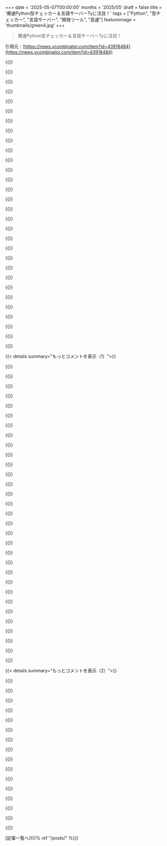 +++
date = '2025-05-07T00:00:00'
months = '2025/05'
draft = false
title = '爆速Python型チェッカー＆言語サーバーTyに注目！'
tags = ["Python", "型チェッカー", "言語サーバー", "開発ツール", "高速"]
featureimage = 'thumbnails/green4.jpg'
+++

> 爆速Python型チェッカー＆言語サーバーTyに注目！

引用元：[https://news.ycombinator.com/item?id=43918484](https://news.ycombinator.com/item?id=43918484)




{{<matomeQuote body="👋Astralの者です😊<br>どうやら幅広い発表のために準備している、あまり秘密じゃないリポジトリを見つけたみたいですね🙂これはプレアルファ版のソフトウェアであることに注意してください。現在のバージョンは0.0.0a6で、これまでのリリースはすべてリリースプロセスを検証するためのものです。皆さんにこれを使ってもらうのは楽しみですが、実運用可能になるまでにはまだたくさんの作業が残っているという期待値を設定したいです。<br>近いうちにもっとニュースにご期待ください！<br>（... Astralで働いています）" userName="zanie" createdAt="2025/05/07 18:55:04" color="#45d325">}}




{{<matomeQuote body="Pythonが実運用アプリを作る言語として私の目にかなう（今は断じて違うけど）可能性が、一般的なPythonパッケージのエコシステム全体で型チェッカーが機能するようになれば、かもしれないね。<br>例えば、最近私が苦労して分かったように、SQLAlchemyはpyrightをあらゆる形で壊すんだ。Prismaみたいな他の”動的な”ORMが型とどう連携するかと比べると、まさに惨事で、それを使うアプリの型チェックはほとんど無意味になる。<br>TyはSQLAlchemyとうまくいくの？" userName="davedx" createdAt="2025/05/08 05:16:19" color="#38d3d3">}}




{{<matomeQuote body="もし言えるならだけど、型付けできないライブラリ（stubsでは表現できない型、例えばDjango、PEP-681前のdataclasses、pytest fixturesなど）でも型チェックが機能するように、プラグインや拡張機能の実装について何か考えはある？" userName="12_throw_away" createdAt="2025/05/07 19:31:39" color="#38d3d3">}}




{{<matomeQuote body="今のところプラグインアーキテクチャの予定はないよ。現在のtyping specでは型付けが簡単ではない（または不可能）な人気のライブラリやコードパターンがあることは認識している。Tyだけでなく他の型チェッカーも恩恵を受けられるようにtyping specの変更を推進したり、人気ライブラリの回避策をTy自体に直接実装したりする方がより有用だと感じてる。そうすればライブラリ作者が特定のプラグインをインストールするようダウンストリームの利用者に頼る必要がなくなる。<br>（また、プラグインを効果的にサポートするのは、Tyみたいな型チェッカーではruffみたいなリンターよりも難しいんだ。なぜなら非自明なユースケースは、我々が型を表現する方法や型推論を実装する方法に深い変更を要求する可能性が高いから。それはいくつかのシンプルなフック拡張ポイントには向いていないことなんだ。）" userName="dcreager" createdAt="2025/05/07 20:38:32" color="#ff33a1">}}




{{<matomeQuote body="プレアルファ版ソフトウェアなのに、私のプロジェクトでは素晴らしい動きだよ。ちゃんと型アノテーションしたつもりだったけど、Tyからたくさんのフィードバックをもらった。すごい仕事だ、リリースが待ちきれないね。" userName="BewareTheYiga" createdAt="2025/05/07 19:52:28" color="#38d3d3">}}




{{<matomeQuote body="specの改善とかは素晴らしいけど、100％正直に言うと、ユーザーとしては自分のニーズに合わせられる型チェッカーの方がいいな。言ってたように、Pythonみたいな動的言語のコードパターンの中には、カスタムコードなしでは型チェックが難しいか不可能ものがある。型チェッカーはかつてないほど人気になってて、これは暗黙的にこういうコードパターンが推奨されなくなることを意味する。一方で、Pythonのダイナミズムは言語の核だと思う。他方で、型チェッカーなしで共同作業するソフトウェアは絶対書きたくない。だから、型チェッカーの恩恵を受けるために、たまにそれを喜ばせるために悪いコードを書かざるを得ないんだ。<br>uvとruffがどれだけ早く普及したか考えると、あなたのプロジェクトがどれだけ影響力を持つかきっと分かってると思う。プラグインサポートが難しいのは理解してる。でも、人気ライブラリのサポートを検討するなら、IMHO、サードパーティの作者も利用できるように、ある程度汎用的な方法で実装の実現可能性を評価してくれるとコミュニティにとって本当に有益だと思う。<br>いずれにしても、素晴らしい全ての仕事に感謝します。" userName="tyrion" createdAt="2025/05/07 22:24:56" color="#ff5733">}}




{{<matomeQuote body="これはPythonの型付けシステムの弱点で、個々の型チェッカーの問題とは限らないよ。Pyrightは標準化されたものだけを実装する方針で、Pythonの型システムはそこら辺の実世界のPythonコードのほとんどにアノテーションするには単純に不十分なんだ。もう何年も経つのに、kwargsのちゃんとした型付けみたいな基本的なこともまだサポートされてない。<br>Tyがもし反抗してPythonの型標準を無視すると決めればこれを解決できるかもしれない（正直、それはありがたいけど）、でももし賢明なアプローチを取って標準に従うなら、何も変わらないだろうね。" userName="reubenmorais" createdAt="2025/05/08 07:16:26" color="#ff33a1">}}




{{<matomeQuote body="Instagramはプロダクションでの実用性について言いたいことがあるかもね。" userName="Spivak" createdAt="2025/05/08 08:58:16" color="">}}




{{<matomeQuote body="俺の経験だと、これほぼ無理なんだよね。解決策はtyping導入後に書かれた新しいパッケージだよ。SQLAlchemyはわかんないけど、pandasみたいなライブラリだとどうやるのか想像つかないし、だからみんな積極的にモダンで型付きの代替に置き換えてるんだ。" userName="jakewins" createdAt="2025/05/08 05:22:10" color="">}}




{{<matomeQuote body="以前Pyrightでチェックしたことあった？" userName="IshKebab" createdAt="2025/05/07 20:01:27" color="">}}




{{<matomeQuote body="そういう発言する前に、Instagramがどんだけ無駄な予算使ってサーバー増設したり、CやC++、Goとかにコード書き換えたり、色んな小細工したのかまず調べるべきじゃない？<br>https://stackshare.io/instagram/instagram" userName="pjmlp" createdAt="2025/05/08 09:22:59" color="#45d325">}}




{{<matomeQuote body="すごいね！興味あるんだけど、Pythonの基本的なASTオブジェクトを決定するのに使ってる”single source of truth”は何なの？Pythonが提供する仕様に基づいてるの？それってどんな感じ？それともRustでPython言語を”recode”して、Rustの機能でPythonファイルをパースしてるの？どうやってるにしても、これマジで面白いプロジェクトだし、みんながやってくれてて本当に嬉しいよ！" userName="digdugdirk" createdAt="2025/05/07 19:36:20" color="#ff33a1">}}




{{<matomeQuote body="SQLAlchemyのドキュメント、特に「Unified Tutorial」に時間かけるとすごく分かりやすくなるよ[0]。手っ取り早い答えだけ欲しがるのは非効率的。書きたいSQLがあればSQLAlchemyのクエリ言語で書けばいい。ORMはドメインロジック向けで、”複雑なクエリ”には普通使わない。ORMに縛られすぎず適切に使うのが大事。<br>https://docs.sqlalchemy.org/en/20/tutorial/index.html" userName="globular-toast" createdAt="2025/05/08 08:26:25" color="#38d3d3">}}




{{<matomeQuote body="ハハ。職場でsync SQLAlchemyからasyncに書き換えたんだけど、API全然違うんだよね。これ型チェックしたいなら別のORM使って最初からやり直しか？Pythonの動的な性質のおかげで開発マジで早くなるの好きだわ！Move fast, break things！" userName="davedx" createdAt="2025/05/08 06:18:37" color="#ff33a1">}}




{{<matomeQuote body="動的な性質が必ずしも開発を早くするって意見には同意しないな。CやJavaと比べるならそうだけど、Typescriptと比べたら違うよ。ちゃんとした型システムとそれを使える良いエディタ（と最近のAIアシスタント）があれば、プロトタイピングは実際にもっと速く、しかも安定させられるんだ。" userName="mapcars" createdAt="2025/05/08 09:32:30" color="#ff5733">}}




{{<matomeQuote body="＞ Pre-alphaは.devリリースの方がずっといい。<br>いや、彼らはsemantic versioningを使ってpre-alphaリリースを示してるから正しいんだよ。<br>https://github.com/astral-sh/ty/releases<br>https://semver.org/" userName="usr9012809" createdAt="2025/05/07 21:59:08" color="#785bff">}}




{{<matomeQuote body="Pythonコード、昔JavaScriptがJSDocで型付けされてた頃みたい．「何でも大体通る」感じで、Expressみたいにドキュメント見ないと設定不明．<br>kwargsを型付けパラメータじゃなく使う慣習が嫌い．ドキュメントコメントも無いライブラリが多く、ドキュメント調べるか内部を漁るしか理解できない．「foo：使うfoo」みたいなドキュメントも．マジ情けない．" userName="9dev" createdAt="2025/05/08 09:40:45" color="#ff5c5c">}}




{{<matomeQuote body="他に共有できるリンクある？<br>stackshareのURL、何も関連情報載ってないんだけど．" userName="Nab443" createdAt="2025/05/08 11:13:30" color="">}}




{{<matomeQuote body="これって、Tyがruffとは別のバイナリでリリースされるってことなのかな？ 個人的には、ruffの中にあった方が、依存関係が一致してうまく動くのが保証されててずっと良い気がするんだ．まぁ、型チェッカーはファイルを変更しないから、フォーマットやリンティングと違って、そんなに大きな問題じゃないのかもね．" userName="theLiminator" createdAt="2025/05/07 18:59:18" color="">}}




{{<matomeQuote body="ちょっと聞きたいんだけど、他の言語で型システムプラグインの経験があって、それをPythonの何かの参考にしたいって思う？<br>僕はそういう経験無くて（マクロは別）、みんなが型システムプラグインを求める時、これって僕が知らない標準機能なのかなっていつも気になるんだ．" userName="jez" createdAt="2025/05/08 01:46:03" color="">}}




{{<matomeQuote body="＞properly typing kwargs is still not supported．<br>kwargsの型付けはTypedDictでしばらく前からやってるけど、問題ないよ．何ができないの？" userName="Spivak" createdAt="2025/05/08 08:55:54" color="">}}




{{<matomeQuote body="CPythonにはASDLで定義された正式な文法があるよ．<br>tyはruffと同じASTとパーサーを使ってて、ASDLは直接使ってないのは、内部で一部の構文ノードを違うように保持してるから．<br>パーサーはRustで手書き．ASTも手書きだったけど、今は宣言的な文法から自動生成する方向だよ．<br>詳細はruffリポジトリを見てね．" userName="dcreager" createdAt="2025/05/07 19:41:50" color="#38d3d3">}}




{{<matomeQuote body="Pythonは普通のsemver使ってないんだよ：<br>https://peps.python.org/pep-0440/" userName="kstrauser" createdAt="2025/05/07 22:03:13" color="">}}




{{<matomeQuote body="これって6回目のアルファ版なんだね。まだ安定版は出てないんだ。それ以前の6番目のアルファ版だってことか。あれ、なんか見落としてるかな？" userName="fastball" createdAt="2025/05/08 07:03:52" color="">}}




{{<matomeQuote body="pypiで持ってた”ty”ってプロジェクト名を、1週間くらい前にAstralにあげちゃったんだ。数年前にジョークで使おうと思ってたんだけど、2文字の名前としてはこっちの方が断然いい使い方だね。彼らが感謝の気持ちとしてPSFに寄付してくれることになったよ。" userName="ngoldbaum" createdAt="2025/05/07 20:10:23" color="#ff33a1">}}




{{<matomeQuote body="beanie babiesに関することか、”thank you”をもじった何かだったか。結局どっちにするか決められなくて、そのうち忘れちゃったんだよね。" userName="ngoldbaum" createdAt="2025/05/08 14:46:57" color="">}}




{{<matomeQuote body="こういう型チェッカーが速いのって、だいたい実際のPythonコードのクレイジーで豊かな現実をサポートしないことで実現してるんだよね。<br>職場でmypyを使い続けてる理由は、Djangoのクレイジーなランタイム生成されたメソッドをちゃんと型チェックできる唯一の型チェッカーだからなんだ。<br>もっと多くのPythonツールが、「世の中にあるものが言語だ」っていうTSみたいなアプローチを取ってくれたらいいのに、「使うべきだと思う構造だけ型チェックします」ってんじゃなくてさ。" userName="aleksanb" createdAt="2025/05/07 18:42:04" color="#45d325">}}




{{<matomeQuote body="＞ 高速化は現実のPythonコードに対応しないからだよ。<br>それか、この場合はRustで書いてるからだよ。mypyはPython製で、みんなCPU処理でのPythonの遅さ忘れすぎじゃない？DBやネットワークI/Oなら関係ないけど、パースとかだとRust/C/Goが段違いに速い。<br>uvやruffはマジ良かった。tyはまだバグあるけど、Astralならクレイジーな現実のPythonに対応してくれるって信じてるよ。" userName="mjr00" createdAt="2025/05/07 18:50:04" color="#38d3d3">}}




{{<matomeQuote body="mypyとかをかばうとね、Typescriptは僕らの時代の最高の頭脳たちが十年以上かけて、あらゆる変なJavascriptファイルに見つかるありとあらゆる形式をちゃんと型付けしようと頑張ったんだ。Microsoftはすごい開発者チームに資金を出して、想像できるあらゆるエッジケースを叩き潰させてきた。他のPythonチェッカーは、TSが持ってたリソースには全く太刀打ちできないよ。" userName="johnfn" createdAt="2025/05/07 18:54:07" color="">}}




{{<matomeQuote body="＞`datetime.UTC` が存在しないって言ってるけど<br>これはわかってる問題なんだ。今は Ty がサポートしてる古いPythonバージョンをデフォルトにしてるんだけど、`datetime.UTC` は本当にPython 3.11にならないと存在しないんだよ！<br>今後、デフォルトを”最新のサポートしてるPythonバージョン”に変えるつもりだけど、別の場所でも言ったように、Ty はまだすごく初期段階で、こういう種類の不具合をまだ調整してる最中なんだ。" userName="dcreager" createdAt="2025/05/07 19:00:18" color="#ff33a1">}}




{{< details summary="もっとコメントを表示（1）">}}

{{<matomeQuote body="Pythonの場合、もっと状況は悪いんだ。<br>TSはJSにトランスパイルできて、JSファイルと型アノテーションファイルに分けることもできるけど、それ自体が型チェックありきでホリスティックなアプローチに基づいて開発された独自の言語なんだ。<br>でもPythonは全然違う。Pythonの型はアノテーションとして何年も後から言語に追加されたけど、全体を見てじゃなくて、単に基本的なサポートを追加しただけで、その後何年もかけて（しかも必ずしも一貫性なく）少しずつ拡張されてきたんだ。<br>さらに、このアノテーションは型チェックだけに限定されてないから、型チェッカーを混乱させることがある（Annotatedはすごく助かるけど、長ったらしくて、いつか Annoted みたいな短い構文ができないかな？ 型に @ を付けるとかで）。<br>基本的に、型アノテーション機能が最初に意図されたものと今の状態はかなり違う（list vs List、Annotated とか）。<br>これに加えて、Enum のサブクラス化みたいな「マジック」がPythonには深く根付いてる。もちろんJSにもあるし、TSでもうまくいかない時があるけどね（動的に生成された型にアノテーションつけないと）。<br>最後に、TSは構造的型付けで、たくさんの動的なエッジケースを扱えるけど、Pythonはその中間なんだ。ダックタイピングは（単純化すると）構造的型付けだけど、isinstance はPythonで一般的なことだし、これは名義的型付けだ...<br>だから、Pythonは本当にめちゃくちゃで、さらに曖昧だったり、一つのことをやるのに色々なやり方があったりする（再エクスポート＋プライベートモジュールとか）のが厄介さを増してるんだ。" userName="dathinab" createdAt="2025/05/07 21:12:50" color="#ff5733">}}




{{<matomeQuote body="Ty 開発者だけどね。<br>今はサポートしてる一番古いPythonバージョンをデフォルトにしてるんだけど、そこで `datetime.UTC` は本当に存在しないんだ！<br>CLIで `--python-version 3.12` を使うか、ty.toml にこう書いてみてよ。<br>```<br>[environment]<br>python-version = ”3.12”<br>```<br>そしたら `datetime.UTC` を見つけられるから。<br>これが多分間違ったデフォルトだって議論してるし、変える予定だよ。" userName="_carljm" createdAt="2025/05/07 18:57:53" color="#38d3d3">}}




{{<matomeQuote body="これ、実行してるPythonのバージョンに基づいて動的にやるべきじゃないかな。そうすれば、手動で決めたり、そういう「保守的」な選択をしたりしなくて済むよ。" userName="zo1" createdAt="2025/05/08 05:56:43" color="">}}




{{<matomeQuote body="彼らもおそらくそのくらいわかってると思うよ。まだアルファ版なんだし、そんな上から目線で言う必要ないだろ。" userName="lacasito25" createdAt="2025/05/08 09:13:41" color="">}}




{{<matomeQuote body="＞こういう型チェッカーが速くなるのは、だいたい現実世界のPythonコードのクレイジーで豊富な部分をサポートしないからだ<br>いやいや、それは既存のソフトウェアソリューションが新しいツールにパフォーマンスでぶっ飛ばされたり、遅く重くなったりする時に出てくる言い訳の一つパレードだよ。<br>ここにたくさんある例の一つを挙げるね。<br>https://m.youtube.com/watch?v=GC-0tCy4P1U&pp=0gcJCdgAo7VqN5t..." userName="HideousKojima" createdAt="2025/05/07 19:06:27" color="">}}




{{<matomeQuote body="そしてその過程で、TS は元のチーム以外は（完全に）理解できないくらい、めちゃくちゃ強力な型システムになっちゃったんだよね。" userName="smithkl42" createdAt="2025/05/07 21:04:23" color="">}}




{{<matomeQuote body="Pythonは一部のCPU重い操作で遅い。<br>NumpyとかPandasがやってるみたいに、すごくCPUを使う低レベルな操作をCで簡単に書いて、それをPython APIとして公開できるんだ。そうすれば、純粋なPythonで本当に効率的なアルゴリズムが書けるよ。そういう低レベルな操作が速ければ、Pythonだけのアルゴリズムも速くなるんだ。<br>これは必ずしも「ズル」とか「単にCの関数を呼んでるだけ」じゃないと思う。例えばNumpyで効率的な線形回帰アルゴリズムが書けるけど、Numpy自体に線形回帰を特別にサポートするものは何もない。ただ、PythonプログラマーがNumpyの低レベルなプリミティブを組み合わせただけなんだ。<br>全く新しい数値アルゴリズムを発明して、それをどんな言語でも初めて書く場合でも、Pythonでも効率的に実装できるかもしれないよ。<br>実際の問題は、どのPython操作を速くできるか、できないかの直感を掴むのが難しいことなんだ。ASTとかファイル操作は残念ながら後者（遅い方）に属するんだ。" userName="miki123211" createdAt="2025/05/08 01:30:31" color="#45d325">}}




{{<matomeQuote body="イライラするのは、自分の好きな言語や機能をPythonで実装して「Pythonを良くしよう」とするプログラマーたちだよ。Pythonはもともと動的型付けとして作られたんだから、型チェックが欲しいなら他の言語たくさんあるだろ。<br>特にRust開発者は、他の言語をこっそり置き換えようとしてて、それがめちゃくちゃ目立つしイラつく。だって、彼らは自分がターゲットにしてるエコシステムについて知らないことを無視してるんだから。Rustで書かれたPythonツール（ruff, uv）がクールなのは認めるけど、Pythonの代わりにはならないし、僕らがワークアラウンドで解決してる厄介な問題も解決してない。むしろ新しい問題を作ることもある。<br>例えば uv なんて、カスタムDockerイメージを提案するんだぜ。おいおい？ パッケージマネージャーはプロジェクトのベースDockerイメージとかPythonバージョンを決めるべきじゃないだろ。それはツールなんだよ、他の代替もあるんだから、自分の立場を知れって感じ。<br>性能向上はありがたいけど、Rust開発者の一部が広めてるPython/JavaScript/Golangが終わるみたいなFalse Narrativeは本当に迷惑だ。Rustで他の言語のビルドチェーンに速いツールを導入できたってだけでね。Rustコミュニティはすぐに、ちょっとした恥ずかしい友達みたいになってきてる。KotlinパーティーにEnterprise Javaの連中が現れて「僕らもPythonみたいになれるぜ...」とか言い出すみたいにね。" userName="surfingdino" createdAt="2025/05/08 06:28:07" color="#ff5c5c">}}




{{<matomeQuote body="技術的に難しいだろうけど、”存在しない”と”このPythonバージョンにはない”ってエラーを分けてくれたらいいな。例えば`datetime.UTC`がないって言われたら、`datetime.utc`かな？って思うけど、3.11で追加されたからバージョン上げなきゃって思わないもんね。" userName="miki123211" createdAt="2025/05/08 01:34:12" color="#ff33a1">}}




{{<matomeQuote body="＞ もっとpythonのツールがあったらいいな<br>関係ない話だけど、もっと多くのpythonモジュールが出荷前にValgrindでちゃんとチェックしてくれたらいいのにね。" userName="amelius" createdAt="2025/05/07 19:21:24" color="">}}




{{<matomeQuote body="これはmypyの問題じゃないんだよね。TSと比べるとpythonの型ヒント（仕様的に）はお粗末だよ。後付けで適当に始まって結構カオスに進化したんだ。例えば[1]を見て。TSはカスタムクラスを型チェッカーに認識させるのに特別なデコレータ（まさか！）なんていらないし。あとargsとkwargsをそのまま通すラッパー関数はどうやるの？" userName="bvrmn" createdAt="2025/05/07 23:00:26" color="">}}




{{<matomeQuote body="それはいいね。たぶん今の優先順位の上位じゃないし、実装は簡単じゃないけど、理にかなってるよ。提案ありがとうね。" userName="_carljm" createdAt="2025/05/08 04:33:07" color="">}}




{{<matomeQuote body="この議論はあまり理にかなってないね。型アノテーションはPythonコードを全く制約しないし、むしろ内省可能だからPythonはさらに動的になってクレイジーなこともできる。型チェッカーは変なコードを扱うのに頑張ってるんだ。<br>PydanticがRustで速いのは良いことだよ。パフォーマンスペナルティがほとんどなく、動的（デ）シリアライズができるんだから。" userName="Spivak" createdAt="2025/05/08 08:48:57" color="#ff33a1">}}




{{<matomeQuote body="デフォルト設定は間違ってるね。チェックされるのは実際のユーザーコード、特定のPythonバージョンの標準ライブラリ、インストールされたパッケージの集合だよ。プログラムが実行される時と同じ環境であるべきだ。保守的な近似はユーザー任せにするべきだ。" userName="HelloNurse" createdAt="2025/05/08 07:31:50" color="#785bff">}}




{{<matomeQuote body="なんでダックタイピングを単純化された構造的型付けって言うの？関係は別の軸だよ。Pythonは3.8で導入されたプロトコルを通じて構造的型付けをサポートしてるよ。詳細はリンクを見てね。<br>TSの例をPythonに翻訳したコードとPyright、tyのチェック結果のデモを載せるね：<br>```python<br>from dataclasses import dataclass<br>from typing import Protocol<br><br>class Globular(Protocol):<br>    diameter: float<br><br>class Spherical(Protocol):<br>    diameter: float<br><br>@dataclass<br>class Ball:<br>    diameter: float<br><br>@dataclass<br>class Sphere:<br>    diameter: float<br><br>ball: Globular = Ball(diameter=10)<br>sphere: Spherical = Sphere(diameter=20)<br><br>sphere = ball<br>ball = sphere<br><br>class Tubular(Protocol):<br> diameter: float<br> length: float<br><br>@dataclass<br>class Tube:<br> diameter: float<br> length: float<br><br>tube: Tubular = Tube(diameter=12, length=3)<br><br>tube = ball  # Fail type check.<br>ball = tube  # Passes.<br>```<br>Pyrightだとこうなる：<br>```<br>Found 1 error.<br>/scratch/structural.py<br>/scratch/structural.py:37:8 - error: Type \”Ball\” is not assignable to declared type \”Tubular\”<br>\”Ball\” is incompatible with protocol \”Tubular\”<br>\”length\” is not present (reportAssignmentType)<br>1 error, 0 warnings, 0 informations<br>```<br>編集：tyだとこうなるよ：<br>```<br>error: lint:invalid-assignment: Object of type `Ball` is not assignable to `Tubular`<br>--＞ structural.py:37:1<br>|<br>35 | tube: Tubular = Tube(diameter=12, length=3)<br>36 |<br>37 | tube = ball  # Fail type check.<br>| ^^^^<br>38 | ball = tube  # Passes.<br>|<br>info: `lint:invalid-assignment` is enabled by default<br><br>Found 1 diagnostic<br>```" userName="networked" createdAt="2025/05/08 12:52:08" color="#ff33a1">}}




{{<matomeQuote body="mypyはmypycでコンパイルされてるんだ。Pythonコードとしては実行されないよ。" userName="davidfstr" createdAt="2025/05/08 01:12:13" color="">}}




{{<matomeQuote body="SQLAlchemyってmypyで型チェックできるの？<br>それが最近Pythonの型チェック諦めた理由なんだよね。" userName="davedx" createdAt="2025/05/08 05:18:16" color="#785bff">}}




{{<matomeQuote body="dataclassデコレータって型チェッカーのためじゃないんだよね。<br>主な目的はコンストラクタとか等値性、reprみたいな trivial なメソッドを自動で作ること。<br>型ヒントで便利にはなるけど、attrsにも似たようなのがあったし。" userName="maleldil" createdAt="2025/05/08 17:39:46" color="">}}




{{<matomeQuote body="そうだよ、例えばpyproject.tomlでPythonのバージョン指定してたらそれを尊重するし、それを使って型チェックするんだ。<br>ここで話してるデフォルトは、プロジェクトメタデータがない場合にフォールバックするやつだよ。" userName="dcreager" createdAt="2025/05/08 13:05:48" color="#785bff">}}




{{<matomeQuote body="SQLAlchemy 2.xはmypyに直接対応してるから、プラグインいらずでそのまま動くよ。<br>SQLAlchemyにはまだ動的で型チェックできない部分も多いけど、ネイティブ対応できるところはバッチリだよ。" userName="lukaslalinsky" createdAt="2025/05/08 06:59:50" color="#ff33a1">}}




{{<matomeQuote body="Pythonの意味論が速度を出すのを難しくしてるんだ。<br>インタプリタかコンパイルかの話だけじゃない。<br>高いレベルの動的さが許されてるから、Jit（pypyみたいに）は、コードに抽出できる根本的な振る舞いがあればそれなりのパフォーマンスを出す可能性が高いんだ。" userName="mzl" createdAt="2025/05/08 04:23:57" color="">}}




{{<matomeQuote body="多くの型チェッカーはPythonの全ての動的な書き方には対応できないんだ。<br>サンドボックスでのモジュール実行が必要だったりして、完全に正確な型チェックは無理っぽい。<br>あと、Pythonは遅い言語の一つで、C++/Rustに処理を移さないと速くならないけど、型チェッカーはそのアプローチが難しいタイプのソフトなんだよ。" userName="dathinab" createdAt="2025/05/07 21:36:40" color="#ff5c5c">}}




{{<matomeQuote body="僕の問題は、Pythonシステムでセグフォールトをデバッグするのが無理ってこと。<br>Valgrindの出力の後片付けをしないPythonモジュールがノイズ出しすぎなんだ。" userName="amelius" createdAt="2025/05/08 09:38:17" color="">}}




{{<matomeQuote body="この記事の「〜すべき」みたいな表現は決めつけに感じるね。<br>アルファ版のソフトだし、やらないのには理由があるかも。<br>IMO、決めつけにならないで「XしたらYになるよ」とか「X考えてみて」みたいな言い方の方がいいんじゃないかな。" userName="mahogany" createdAt="2025/05/08 16:01:51" color="">}}




{{<matomeQuote body="TypescriptでさえコンパイラをGoで書き直してるし。<br>ボトルネックって言語自体にあるんだと思うんだ。<br>（uvとかruffがこの点でそれを証明した感じだよね）" userName="TheTaytay" createdAt="2025/05/07 19:36:49" color="#ff5733">}}




{{<matomeQuote body="かなり大きめのプロジェクトでチェック時間を比較してみたよ。<br>- mypy（ウォームキャッシュ）18秒<br>- ty: 0.5秒（そして3500件エラー見つけた）<br>またやってくれたね（すごいね）！" userName="tmvphil" createdAt="2025/05/07 17:47:00" color="#45d325">}}




{{<matomeQuote body="Ty開発者だよ．これまだめっちゃ初期のプレアルファ版だから，3500件のエラーのほとんどは間違いだと思うよ :) バグ報告よろしくね！" userName="_carljm" createdAt="2025/05/07 18:52:29" color="#ff5c5c">}}




{{<matomeQuote body="どれくらい mypyより速いか，ざっくりでいいから教えて欲しいな！超気になる！<br>俺も最初 Ruff試したとき，速すぎて逆に動いてないかと思った人だよ！" userName="joshdavham" createdAt="2025/05/07 20:56:29" color="#785bff">}}




{{<matomeQuote body="みんなの経験談を聞くのが楽しみだよ！<br>Tyはプロジェクトが大きいほど相対的に速くて，すごく大きいのだと mypyより50-60倍以上速いのも見てるよ。<br>まだ最適化は途中だから，将来もっと速くなるのを目指してる。<br>Ruffよりは遅いけど，それは複数ファイルの型分析が複雑で，単一ファイルのLintみたいに簡単には並列化できないからなんだ．" userName="_carljm" createdAt="2025/05/07 21:29:58" color="#ff33a1">}}




{{<matomeQuote body="いいね，でも Pyrightと実用性／性能でどう違うの？ Pyrightは成熟してるし，すでにすごく速いよ。<br>https://github.com/microsoft/pyright" userName="mil22" createdAt="2025/05/07 17:59:48" color="#ff5733">}}

{{</details>}}




{{< details summary="もっとコメントを表示（2）">}}

{{<matomeQuote body="俺の Pyright体験はマジで悲惨だったよ。<br>いっぱい起動すると OOMするし，動くけどよく混乱する…<br>あと MSFTが「 Pyrightにしようぜ，あ，ついでに機能削って Pylanceに入れるね」って言ったのはマジありえない．オープンソース精神に反してる．<br>Pyrightみたいな「かろうじて使える」のが存在することで，他のツールの開発がやりにくくなってる気がする．これぞ MSFTの「拡張して潰す」戦略だ．" userName="rtpg" createdAt="2025/05/08 01:51:24" color="">}}




{{<matomeQuote body="1年くらい前にあった型チェッカー全部試したんだけど， Pyrightが一番合ってたんだ。<br>完璧じゃないけど， pure Pythonのよりは全然良い。<br>メモリなんて安いもんでしょ（ Appleから買うなら話は別だけど…）。<br>速くてメモリ効率が良い型チェッカー？もちろん大歓迎だよ，同じかそれ以上の機能があるならね．" userName="mil22" createdAt="2025/05/08 22:42:47" color="">}}




{{<matomeQuote body="ラップトップだとメモリそんな安くないぞ！<br>問題なのは Pyrightっていうより「世の中のツール全部が Pyrightみたいに重い」のと Dockerとか…って感じだけど，でも少しずつ良くなってると思うよ．" userName="rtpg" createdAt="2025/05/09 23:42:34" color="">}}




{{<matomeQuote body="まだチェックしてないなら， basedpyright見てみて。<br>あれは Pyrightから勝手に削られた機能が全部戻されてて，さらにいくつか追加機能もあるんだ。<br>（どれくらい厳密な型付けが好きかによるけど）。<br>マジでおすすめだよ．" userName="lemontheme" createdAt="2025/05/08 06:30:50" color="">}}




{{<matomeQuote body="俺の10万行くらいのコードで Tyと Pyrightを試したよ。<br>Tyは2.5秒で速いけど誤検知が1599件。<br>Pyrightは13.6秒で遅いけど，全部実際の10件のエラーだった。<br>Tyはポテンシャルあるけど，型推論は Pyrightほどまだ洗練されてないね。<br>でも Tyには期待してるよ．2-3倍でも速いのは助かるから．" userName="mil22" createdAt="2025/05/08 00:00:50" color="#ff5c5c">}}




{{<matomeQuote body="コンパイルとか／型チェックってさ，型付きデータのツリー構造をたくさん使うし，それらのツリーノードを操作するんだ．それってさ，静的型付け言語でカスタムデータ構造を使って最適化された表現ができると，大きな違いが出る領域なんだよ．v8のたくさんのイケてる最適化も，あまりうまくいかないところなんだよね．Typescriptが型付き言語になったのには，そういう理由があるんだ．" userName="the_duke" createdAt="2025/05/08 05:55:18" color="#38d3d3">}}




{{<matomeQuote body="あなたが正しいといいな．そしてそれがPyrightと比べてTyのさらなる高性能につながるといいな．もちろん，こういうことには多くの変数や落とし穴があるけどね．" userName="mil22" createdAt="2025/05/08 22:44:16" color="">}}




{{<matomeQuote body="Pyrightは型チェック専用なんだ．そしてモダンなLSPに期待する多くの機能が欠けてる（どれだったか忘れたけど）．だから，誰かがforkしてbasedpyrightを作ってそれを直したんだよ：https://github.com/DetachHead/basedpyright" userName="bjourne" createdAt="2025/05/07 20:55:35" color="#785bff">}}




{{<matomeQuote body="これに補足ね．PythonだとLSPと型チェックとリンティングが別々になってることが多いんだ（例えばruff＋mypy＋ide_specific_lspとかね）．これがさ，LSPの機能を制限したり，エラー表示がずれたりして困るんだよね．Pyrightはこういうツールの分かれ方をしてるスタックの一部だよ．" userName="dathinab" createdAt="2025/05/07 21:44:40" color="#ff33a1">}}




{{<matomeQuote body="pylanceのチームがこれを検討し始めたみたいだよ．つまり，LSPじゃない型チェッカーのためのAPIを持つことに意味があるかってこと．これによって，色々な型チェッカーの上に，複数の異なる言語サーバーを構築できるようになるかもしれないね． https://github.com/microsoft/pylance-release/discussions/718…" userName="geekraver" createdAt="2025/05/07 22:17:23" color="#ff5733">}}




{{<matomeQuote body="Pyrightは良いんだけど，けっこうメモリ食うんだよ．（そうそう，マシンにはメモリたくさん積んでるよ．いやいや，開発中には他に使う用途もたくさんあるんだよ．）" userName="nine_k" createdAt="2025/05/07 18:18:35" color="#45d325">}}




{{<matomeQuote body="私の経験ではPyrightは信じられないくらい遅いんだ．複雑なコードベースで1分以上かかるのを見たことあるよ．" userName="0xFF0123" createdAt="2025/05/07 21:58:06" color="#785bff">}}




{{<matomeQuote body="私の経験ではPyrightは多くの継承されたオブジェクトの型を推論できないんだ（PyCharmの型推論と比べるとね）．" userName="insane_dreamer" createdAt="2025/05/07 21:43:48" color="#ff5733">}}




{{<matomeQuote body="PyCharmは’動的な’コードに強いけど，PyCharmユーザーのコードをPyrightで見ると型エラーだらけになることが多すぎなんだよ．PyCharmのチェッカーって，明白なこと（関数がバイト返すのに文字列を期待とか）を見逃してるみたい．同僚の設定かもしれないけど，複数人そうだし設定は共有されてないんだ．" userName="lemontheme" createdAt="2025/05/08 06:37:07" color="#ff5c5c">}}




{{<matomeQuote body="mypyより速いのは間違いないと思うけどね．でも：<br>このプロジェクトはまだ開発中で，プロダクションでの使用には適していません．" userName="js2" createdAt="2025/05/07 18:11:40" color="">}}

{{</details>}}



[記事一覧へ]({{% ref "/posts/" %}})

